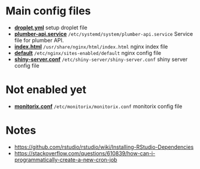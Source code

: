 # Main config files
- **[droplet.yml](./droplet.yml)** setup droplet file
- **[plumber-api.service](./plumber-api.service)** `/etc/systemd/system/plumber-api.service` Service file for plumber API.
- **[index.html](./index.html)** `/usr/share/nginx/html/index.html` nginx index file
- **[default](./default)** `/etc/nginx/sites-enabled/default` nginx config file
- **[shiny-server.conf](./shiny-server.conf)** `/etc/shiny-server/shiny-server.conf` shiny server config file

# Not enabled yet
- **[monitorix.conf](./monitorix.conf)** `/etc/monitorix/monitorix.conf` monitorix config file

# Notes
- https://github.com/rstudio/rstudio/wiki/Installing-RStudio-Dependencies
- https://stackoverflow.com/questions/610839/how-can-i-programmatically-create-a-new-cron-job
